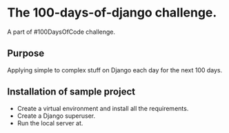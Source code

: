 # The 100-days-of-django challenge.
A part of #100DaysOfCode challenge.

## Purpose
Applying simple to complex stuff on Django each day for the next 100 days.

## Installation of sample project
- Create a virtual environment and install all the requirements.
- Create a Django superuser.
- Run the local server at.<br>
